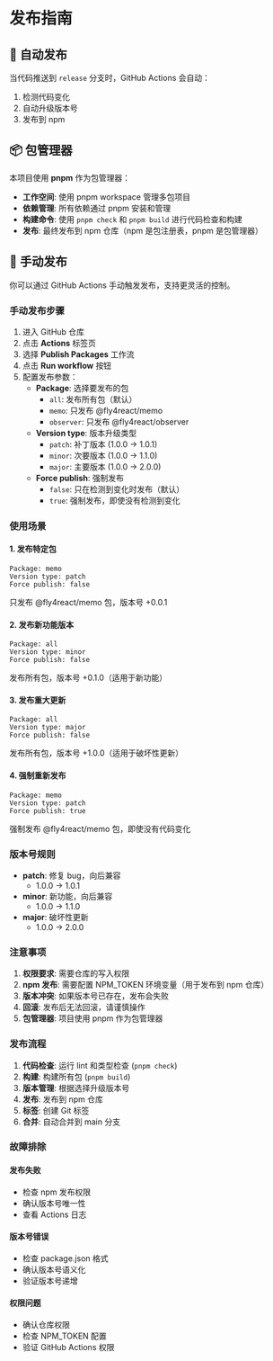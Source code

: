 # 发布指南

## 🚀 自动发布

当代码推送到 `release` 分支时，GitHub Actions 会自动：

1. 检测代码变化
2. 自动升级版本号
3. 发布到 npm

## 📦 包管理器

本项目使用 **pnpm** 作为包管理器：

- **工作空间**: 使用 pnpm workspace 管理多包项目
- **依赖管理**: 所有依赖通过 pnpm 安装和管理
- **构建命令**: 使用 `pnpm check` 和 `pnpm build` 进行代码检查和构建
- **发布**: 最终发布到 npm 仓库（npm 是包注册表，pnpm 是包管理器）

## 🎯 手动发布

你可以通过 GitHub Actions 手动触发发布，支持更灵活的控制。

### 手动发布步骤

1. 进入 GitHub 仓库
2. 点击 **Actions** 标签页
3. 选择 **Publish Packages** 工作流
4. 点击 **Run workflow** 按钮
5. 配置发布参数：
   - **Package**: 选择要发布的包
     - `all`: 发布所有包（默认）
     - `memo`: 只发布 @fly4react/memo
     - `observer`: 只发布 @fly4react/observer
   - **Version type**: 版本升级类型
     - `patch`: 补丁版本 (1.0.0 → 1.0.1)
     - `minor`: 次要版本 (1.0.0 → 1.1.0)
     - `major`: 主要版本 (1.0.0 → 2.0.0)
   - **Force publish**: 强制发布
     - `false`: 只在检测到变化时发布（默认）
     - `true`: 强制发布，即使没有检测到变化

### 使用场景

#### 1. 发布特定包
```
Package: memo
Version type: patch
Force publish: false
```
只发布 @fly4react/memo 包，版本号 +0.0.1

#### 2. 发布新功能版本
```
Package: all
Version type: minor
Force publish: false
```
发布所有包，版本号 +0.1.0（适用于新功能）

#### 3. 发布重大更新
```
Package: all
Version type: major
Force publish: false
```
发布所有包，版本号 +1.0.0（适用于破坏性更新）

#### 4. 强制重新发布
```
Package: memo
Version type: patch
Force publish: true
```
强制发布 @fly4react/memo 包，即使没有代码变化

### 版本号规则

- **patch**: 修复 bug，向后兼容
  - 1.0.0 → 1.0.1
- **minor**: 新功能，向后兼容
  - 1.0.0 → 1.1.0
- **major**: 破坏性更新
  - 1.0.0 → 2.0.0

### 注意事项

1. **权限要求**: 需要仓库的写入权限
2. **npm 发布**: 需要配置 NPM_TOKEN 环境变量（用于发布到 npm 仓库）
3. **版本冲突**: 如果版本号已存在，发布会失败
4. **回滚**: 发布后无法回滚，请谨慎操作
5. **包管理器**: 项目使用 pnpm 作为包管理器

### 发布流程

1. **代码检查**: 运行 lint 和类型检查 (`pnpm check`)
2. **构建**: 构建所有包 (`pnpm build`)
3. **版本管理**: 根据选择升级版本号
4. **发布**: 发布到 npm 仓库
5. **标签**: 创建 Git 标签
6. **合并**: 自动合并到 main 分支

### 故障排除

#### 发布失败
- 检查 npm 发布权限
- 确认版本号唯一性
- 查看 Actions 日志

#### 版本号错误
- 检查 package.json 格式
- 确认版本号语义化
- 验证版本号递增

#### 权限问题
- 确认仓库权限
- 检查 NPM_TOKEN 配置
- 验证 GitHub Actions 权限

